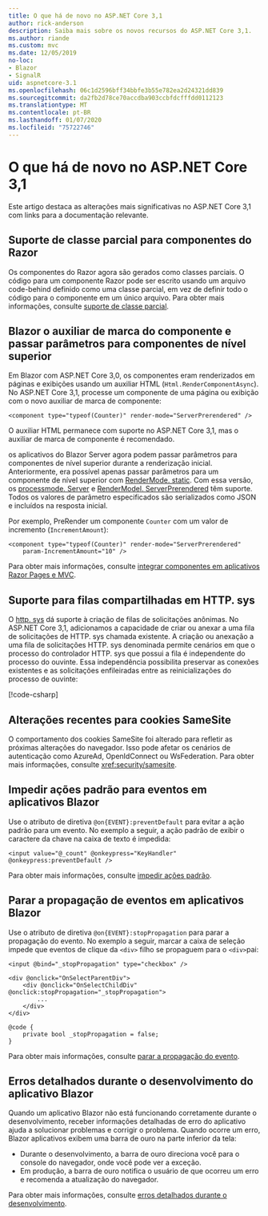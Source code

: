 ```yaml
---
title: O que há de novo no ASP.NET Core 3,1
author: rick-anderson
description: Saiba mais sobre os novos recursos do ASP.NET Core 3,1.
ms.author: riande
ms.custom: mvc
ms.date: 12/05/2019
no-loc:
- Blazor
- SignalR
uid: aspnetcore-3.1
ms.openlocfilehash: 06c1d2596bff34bbfe3b55e782ea2d24321dd839
ms.sourcegitcommit: da2fb2d78ce70accdba903ccbfdcfffdd0112123
ms.translationtype: MT
ms.contentlocale: pt-BR
ms.lasthandoff: 01/07/2020
ms.locfileid: "75722746"
---
```

# <a name="whats-new-in-aspnet-core-31"></a>O que há de novo no ASP.NET Core 3,1

Este artigo destaca as alterações mais significativas no ASP.NET Core 3,1 com links para a documentação relevante.

## <a name="partial-class-support-for-razor-components"></a>Suporte de classe parcial para componentes do Razor

Os componentes do Razor agora são gerados como classes parciais. O código para um componente Razor pode ser escrito usando um arquivo code-behind definido como uma classe parcial, em vez de definir todo o código para o componente em um único arquivo. Para obter mais informações, consulte [suporte de classe parcial](xref:blazor/components#partial-class-support).

## <a name="opno-locblazor-component-tag-helper-and-pass-parameters-to-top-level-components"></a>Blazor o auxiliar de marca do componente e passar parâmetros para componentes de nível superior

Em Blazor com ASP.NET Core 3,0, os componentes eram renderizados em páginas e exibições usando um auxiliar HTML (`Html.RenderComponentAsync`). No ASP.NET Core 3,1, processe um componente de uma página ou exibição com o novo auxiliar de marca de componente:

```cshtml
<component type="typeof(Counter)" render-mode="ServerPrerendered" />
```

O auxiliar HTML permanece com suporte no ASP.NET Core 3,1, mas o auxiliar de marca de componente é recomendado.

os aplicativos do Blazor Server agora podem passar parâmetros para componentes de nível superior durante a renderização inicial. Anteriormente, era possível apenas passar parâmetros para um componente de nível superior com [RenderMode. static](xref:Microsoft.AspNetCore.Mvc.Rendering.RenderMode.Static). Com essa versão, os [processmode. Server](xref:Microsoft.AspNetCore.Mvc.Rendering.RenderMode.Server) e [RenderModel. ServerPrerendered](xref:Microsoft.AspNetCore.Mvc.Rendering.RenderMode.ServerPrerendered) têm suporte. Todos os valores de parâmetro especificados são serializados como JSON e incluídos na resposta inicial.

Por exemplo, PreRender um componente `Counter` com um valor de incremento (`IncrementAmount`):

```cshtml
<component type="typeof(Counter)" render-mode="ServerPrerendered" 
    param-IncrementAmount="10" />
```

Para obter mais informações, consulte [integrar componentes em aplicativos Razor Pages e MVC](xref:blazor/components#integrate-components-into-razor-pages-and-mvc-apps).

## <a name="support-for-shared-queues-in-httpsys"></a>Suporte para filas compartilhadas em HTTP. sys

O [http. sys](xref:fundamentals/servers/httpsys) dá suporte à criação de filas de solicitações anônimas. No ASP.NET Core 3,1, adicionamos a capacidade de criar ou anexar a uma fila de solicitações de HTTP. sys chamada existente. A criação ou anexação a uma fila de solicitações HTTP. sys denominada permite cenários em que o processo do controlador HTTP. sys que possui a fila é independente do processo do ouvinte. Essa independência possibilita preservar as conexões existentes e as solicitações enfileiradas entre as reinicializações do processo de ouvinte:

[!code-csharp[](sample/Program.cs?name=snippet)]

## <a name="breaking-changes-for-samesite-cookies"></a>Alterações recentes para cookies SameSite

O comportamento dos cookies SameSite foi alterado para refletir as próximas alterações do navegador. Isso pode afetar os cenários de autenticação como AzureAd, OpenIdConnect ou WsFederation. Para obter mais informações, consulte <xref:security/samesite>.

## <a name="prevent-default-actions-for-events-in-opno-locblazor-apps"></a>Impedir ações padrão para eventos em aplicativos Blazor

Use o atributo de diretiva `@on{EVENT}:preventDefault` para evitar a ação padrão para um evento. No exemplo a seguir, a ação padrão de exibir o caractere da chave na caixa de texto é impedida:

```razor
<input value="@_count" @onkeypress="KeyHandler" @onkeypress:preventDefault />
```

Para obter mais informações, consulte [impedir ações padrão](xref:blazor/components#prevent-default-actions).

## <a name="stop-event-propagation-in-opno-locblazor-apps"></a>Parar a propagação de eventos em aplicativos Blazor

Use o atributo de diretiva `@on{EVENT}:stopPropagation` para parar a propagação do evento. No exemplo a seguir, marcar a caixa de seleção impede que eventos de clique da `<div>` filho se propaguem para o `<div>`pai:

```razor
<input @bind="_stopPropagation" type="checkbox" />

<div @onclick="OnSelectParentDiv">
    <div @onclick="OnSelectChildDiv" @onclick:stopPropagation="_stopPropagation">
        ...
    </div>
</div>

@code {
    private bool _stopPropagation = false;
}
```

Para obter mais informações, consulte [parar a propagação do evento](xref:blazor/components#stop-event-propagation).

## <a name="detailed-errors-during-opno-locblazor-app-development"></a>Erros detalhados durante o desenvolvimento do aplicativo Blazor

Quando um aplicativo Blazor não está funcionando corretamente durante o desenvolvimento, receber informações detalhadas de erro do aplicativo ajuda a solucionar problemas e corrigir o problema. Quando ocorre um erro, Blazor aplicativos exibem uma barra de ouro na parte inferior da tela:

* Durante o desenvolvimento, a barra de ouro direciona você para o console do navegador, onde você pode ver a exceção.
* Em produção, a barra de ouro notifica o usuário de que ocorreu um erro e recomenda a atualização do navegador.

Para obter mais informações, consulte [erros detalhados durante o desenvolvimento](xref:blazor/handle-errors#detailed-errors-during-development).
